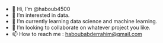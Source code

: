 - 👋 Hi, I’m @haboub4500
- 👀 I’m interested in data.
- 🌱 I’m currently learning data science and machine learning.
- 💞️ I’m looking to collaborate on whatever project you like.
- 📫 How to reach me : haboubabderrahim@gmail.com

<!---
haboub4500/haboub4500 is a ✨ special ✨ repository because its `README.md` (this file) appears on your GitHub profile.
You can click the Preview link to take a look at your changes.
--->
